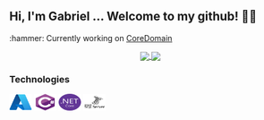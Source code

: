 <!--
**gabriellima09/gabriellima09** is a ✨ _special_ ✨ repository because its `README.md` (this file) appears on your GitHub profile.
-->

## Hi, I'm Gabriel ... Welcome to my github! :slightly_smiling_face::raised_hands:

<p>
  :hammer: Currently working on <a href="https://github.com/gabriellima09/CoreDomain">CoreDomain</a>
</p>

<p align="center">
  <a href="https://github.com/gabriellima09/github-readme-stats">
    <img height="150rem" align="center" src="https://github-readme-stats.vercel.app/api?username=gabriellima09&theme=blueberry&show_icons=true&hide=issues" />
  </a>
  <a href="https://github.com/gabriellima09/github-readme-stats">
    <img height="150rem" align="center" src="https://github-readme-stats.vercel.app/api/top-langs/?username=gabriellima09&theme=blueberry&show_icons=true&langs_count=4&layout=compact" />
  </a>
</p>

### Technologies
<div style="display: inline-block">
  <img align="center" alt="Azure" height="30" width="40" src="https://raw.githubusercontent.com/devicons/devicon/master/icons/azure/azure-original.svg" style="max-width:100%;" />
  <img align="center" alt="CSharp" height="30" width="40" src="https://raw.githubusercontent.com/devicons/devicon/master/icons/csharp/csharp-original.svg" style="max-width:100%;" />
  <img align="center" alt="DotNet Core" height="30" width="40" src="https://raw.githubusercontent.com/devicons/devicon/master/icons/dotnetcore/dotnetcore-original.svg" style="max-width:100%;" />
    <img align="center" alt="Microsoft SQL Server" height="30" width="40" src="https://raw.githubusercontent.com/devicons/devicon/master/icons/microsoftsqlserver/microsoftsqlserver-plain-wordmark.svg" style="max-width:100%;" />
</div>
